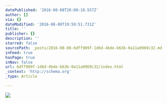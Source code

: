 ```yaml
---
datePublished: '2016-08-08T20:00:10.557Z'
author: []
via: {}
dateModified: '2016-08-08T19:59:51.731Z'
title: ''
publisher: {}
description: ''
starred: false
sourcePath: _posts/2016-08-08-6dff909f-1d6d-4bde-b63b-0a11a0969c32.md
inFeed: true
hasPage: true
inNav: false
url: 6dff909f-1d6d-4bde-b63b-0a11a0969c32/index.html
_context: 'http://schema.org'
_type: Article

---
```

![](https://the-grid-user-content.s3-us-west-2.amazonaws.com/fd7a0d33-c204-4942-bb67-ea9175cb90f3.jpg)